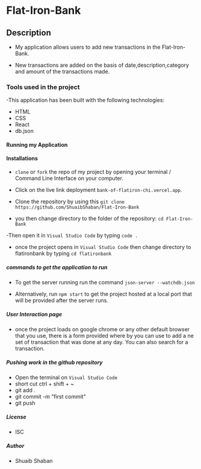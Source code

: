 # Flat-Iron-Bank

## Description
- My application allows users to add new transactions in the Flat-Iron-Bank.

- New transactions are added on the basis of date,description,category and amount of the transactions made. 

### Tools used in the project
-This application has been built with the following technologies:

*  HTML
*  CSS
*  React
*  db.json

#### Running my Application

#### Installations
- `clone` or `fork` the repo of my project by opening your terminal / Command Line Interface on your computer.

- Click on the live link deployment `bank-of-flatiron-chi.vercel.app`.

- Clone the repository by using this `git clone https://github.com/ShuaibShaban/Flat-Iron-Bank`

- you then change directory to the folder of the repository:
`cd Flat-Iron-Bank`

-Then open it in `Visual Studio Code` by typing `code .`

- once the project opens in `Visual Studio Code` then change directory to flatironbank by typing `cd flatironbank`

##### commands to get the application to run
- To get the server running run the command `json-server --watchdb.json`

- Alternatively, run `npm start` to get the project hosted at a local port that will be provided after the server runs.

##### User Interaction page
- once the project loads on google chrome or any other default browser that you use, there is a form provided where by you can use to add a ne set of transaction that was done at any day. You can also search for a transaction.

##### Pushing work in the github repository
- Open the terminal on `Visual Studio Code`
- short cut ctrl + shift + ~
- git add .
- git commit -m "first commit"
- git push

##### License
- ISC

##### Author
- Shuaib Shaban


